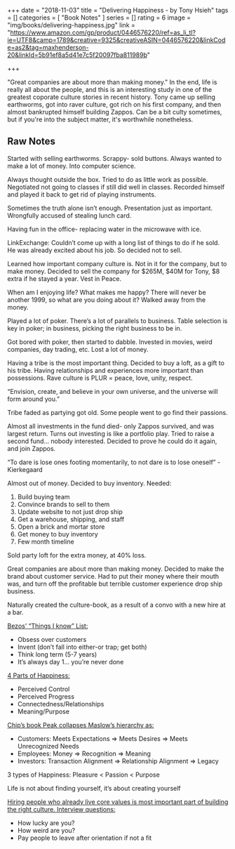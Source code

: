 +++
date = "2018-11-03"
title = "Delivering Happiness - by Tony Hsieh"
tags = []
categories = [
    "Book Notes"
]
series = []
rating = 6
image = "img/books/delivering-happiness.jpg"
link = "https://www.amazon.com/gp/product/0446576220/ref=as_li_tl?ie=UTF8&camp=1789&creative=9325&creativeASIN=0446576220&linkCode=as2&tag=maxhenderson-20&linkId=5b91ef8a5d41e7c5f20097fba811989b"

+++

"Great companies are about more than making money." In the end, life is really all about the people, and this is an interesting study in one of the greatest coporate culture stories in recent history. Tony came up selling earthworms, got into raver culture, got rich on his first company, and then almost bankrupted himself building Zappos. Can be a bit culty sometimes, but if you're into the subject matter, it's worthwhile nonetheless.

<h2>Raw Notes</h2>

Started with selling earthworms. Scrappy- sold buttons. Always wanted to make a lot of money. Into computer science.

Always thought outside the box. Tried to do as little work as possible. Negotiated not going to classes if still did well in classes. Recorded himself and played it back to get rid of playing instruments.

Sometimes the truth alone isn’t enough. Presentation just as important. Wrongfully accused of stealing lunch card.

Having fun in the office- replacing water in the microwave with ice.

LinkExchange: Couldn’t come up with a long list of things to do if he sold. He was already excited about his job. So decided not to sell. 

Learned how important company culture is. Not in it for the company, but to make money. Decided to sell the company for $265M, $40M for Tony, $8 extra if he stayed a year. Vest in Peace.

When am I enjoying life? What makes me happy? There will never be another 1999, so what are you doing about it? Walked away from the money.

Played a lot of poker. There’s a lot of parallels to business. Table selection is key in poker; in business, picking the right business to be in. 

Got bored with poker, then started to dabble. Invested in movies, weird companies, day trading, etc. Lost a lot of money. 

Having a tribe is the most important thing. Decided to buy a loft, as a gift to his tribe. Having relationships and experiences more important than possessions. Rave culture is PLUR = peace, love, unity, respect.

“Envision, create, and believe in your own universe, and the universe will form around you.”

Tribe faded as partying got old. Some people went to go find their passions.

Almost all investments in the fund died- only Zappos survived, and was largest return. Turns out investing is like a portfolio play. Tried to raise a second fund... nobody interested. Decided to prove he could do it again, and join Zappos.

“To dare is lose ones footing momentarily, to not dare is to lose oneself” - Kierkegaard

Almost out of money. Decided to buy inventory. Needed:
1. Build buying team
2. Convince brands to sell to them
3. Update website to not just drop ship 
4. Get a warehouse, shipping, and staff
5. Open a brick and mortar store
6. Get money to buy inventory
7. Few month timeline

Sold party loft for the extra money, at 40% loss.

Great companies are about more than making money. Decided to make the brand about customer service. Had to put their money where their mouth was, and turn off the profitable but terrible customer experience drop ship business.

Naturally created the culture-book, as a result of a convo with a new hire at a bar. 

<u>Bezos’ “Things I know” List:</u><br>
- Obsess over customers<br>
- Invent (don’t fall into either-or trap; get both)<br>
- Think long term (5-7 years)<br>
- It’s always day 1... you’re never done

<u>4 Parts of Happiness:</u><br>
- Perceived Control<br>
- Perceived Progress<br>
- Connectedness/Relationships<br>
- Meaning/Purpose

<u>Chip’s book Peak collapses Maslow’s hierarchy as:</u><br>
- Customers: Meets Expectations => Meets Desires => Meets Unrecognized Needs<br>
- Employees: Money => Recognition => Meaning<br>
- Investors: Transaction Alignment => Relationship Alignment => Legacy

3 types of Happiness: Pleasure < Passion < Purpose

Life is not about finding yourself, it’s about creating yourself

<u>Hiring people who already live core values is most important part of building the right culture. Interview questions:</u><br>
- How lucky are you?<br>
- How weird are you?<br>
- Pay people to leave after orientation if not a fit